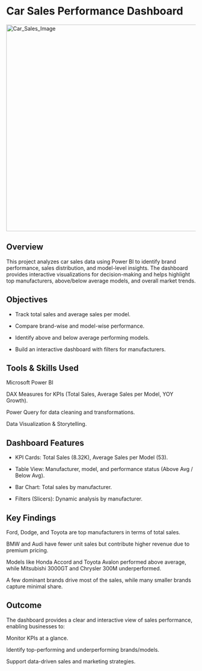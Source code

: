 # Car Sales Performance Dashboard
<img width="977" height="549" alt="Car_Sales_Image" src="https://github.com/user-attachments/assets/fa3a84c4-a6f6-4c74-9707-27c2c3ff5c32" />

## Overview

This project analyzes car sales data using Power BI to identify brand performance, sales distribution, and model-level insights. The dashboard provides interactive visualizations for decision-making and helps highlight top manufacturers, above/below average models, and overall market trends.

## Objectives

- Track total sales and average sales per model.

- Compare brand-wise and model-wise performance.

- Identify above and below average performing models.

- Build an interactive dashboard with filters for manufacturers.

## Tools & Skills Used

Microsoft Power BI

DAX Measures for KPIs (Total Sales, Average Sales per Model, YOY Growth).

Power Query for data cleaning and transformations.

Data Visualization & Storytelling.

## Dashboard Features

* KPI Cards: Total Sales (8.32K), Average Sales per Model (53).

* Table View: Manufacturer, model, and performance status (Above Avg / Below Avg).

* Bar Chart: Total sales by manufacturer.

* Filters (Slicers): Dynamic analysis by manufacturer.

## Key Findings

Ford, Dodge, and Toyota are top manufacturers in terms of total sales.

BMW and Audi have fewer unit sales but contribute higher revenue due to premium pricing.

Models like Honda Accord and Toyota Avalon performed above average, while Mitsubishi 3000GT and Chrysler 300M underperformed.

A few dominant brands drive most of the sales, while many smaller brands capture minimal share.

## Outcome

The dashboard provides a clear and interactive view of sales performance, enabling businesses to:

Monitor KPIs at a glance.

Identify top-performing and underperforming brands/models.

Support data-driven sales and marketing strategies.
